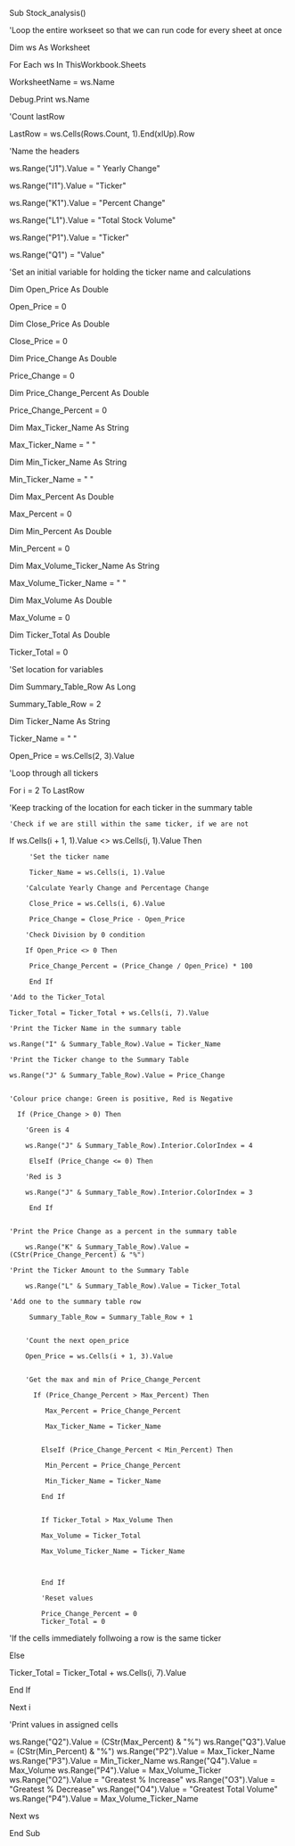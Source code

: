 Sub Stock_analysis()


'Loop the entire workseet so that we can run code for every sheet at once

Dim ws As Worksheet

For Each ws In ThisWorkbook.Sheets
 
WorksheetName = ws.Name

Debug.Print ws.Name
 
'Count lastRow

LastRow = ws.Cells(Rows.Count, 1).End(xlUp).Row

'Name the headers

ws.Range("J1").Value = " Yearly Change"

ws.Range("I1").Value = "Ticker"

ws.Range("K1").Value = "Percent Change"

ws.Range("L1").Value = "Total Stock Volume"

ws.Range("P1").Value = "Ticker"

ws.Range("Q1") = "Value"


'Set an initial variable for holding the ticker name and calculations


Dim Open_Price As Double

Open_Price = 0

Dim Close_Price As Double

Close_Price = 0

Dim Price_Change As Double

Price_Change = 0

Dim Price_Change_Percent As Double

Price_Change_Percent = 0

Dim Max_Ticker_Name As String

Max_Ticker_Name = " "

Dim Min_Ticker_Name As String

Min_Ticker_Name = " "

Dim Max_Percent As Double

Max_Percent = 0

Dim Min_Percent As Double

Min_Percent = 0

Dim Max_Volume_Ticker_Name As String

Max_Volume_Ticker_Name = " "

Dim Max_Volume As Double

Max_Volume = 0


Dim Ticker_Total As Double

Ticker_Total = 0

'Set location for variables


Dim Summary_Table_Row As Long

Summary_Table_Row = 2

Dim Ticker_Name As String

Ticker_Name = " "

Open_Price = ws.Cells(2, 3).Value



'Loop through all tickers

For i = 2 To LastRow

'Keep tracking of the location for each ticker in the summary table

    'Check if we are still within the same ticker, if we are not

If ws.Cells(i + 1, 1).Value <> ws.Cells(i, 1).Value Then

         'Set the ticker name

         Ticker_Name = ws.Cells(i, 1).Value

        'Calculate Yearly Change and Percentage Change
         
         Close_Price = ws.Cells(i, 6).Value

         Price_Change = Close_Price - Open_Price

        'Check Division by 0 condition

        If Open_Price <> 0 Then

         Price_Change_Percent = (Price_Change / Open_Price) * 100
  
         End If

    'Add to the Ticker_Total

    Ticker_Total = Ticker_Total + ws.Cells(i, 7).Value

    'Print the Ticker Name in the summary table

    ws.Range("I" & Summary_Table_Row).Value = Ticker_Name

    'Print the Ticker change to the Summary Table

    ws.Range("J" & Summary_Table_Row).Value = Price_Change
    
    
    'Colour price change: Green is positive, Red is Negative
    
      If (Price_Change > 0) Then

        'Green is 4
    
        ws.Range("J" & Summary_Table_Row).Interior.ColorIndex = 4

         ElseIf (Price_Change <= 0) Then

        'Red is 3

        ws.Range("J" & Summary_Table_Row).Interior.ColorIndex = 3
        
         End If
    
    
    'Print the Price Change as a percent in the summary table

        ws.Range("K" & Summary_Table_Row).Value = (CStr(Price_Change_Percent) & "%")

    'Print the Ticker Amount to the Summary Table

        ws.Range("L" & Summary_Table_Row).Value = Ticker_Total
        
    'Add one to the summary table row

         Summary_Table_Row = Summary_Table_Row + 1
         

        'Count the next open_price

        Open_Price = ws.Cells(i + 1, 3).Value
    

        'Get the max and min of Price_Change_Percent

          If (Price_Change_Percent > Max_Percent) Then

             Max_Percent = Price_Change_Percent

             Max_Ticker_Name = Ticker_Name


            ElseIf (Price_Change_Percent < Min_Percent) Then

             Min_Percent = Price_Change_Percent

             Min_Ticker_Name = Ticker_Name

            End If


            If Ticker_Total > Max_Volume Then

            Max_Volume = Ticker_Total

            Max_Volume_Ticker_Name = Ticker_Name
            
            

            End If
            
            'Reset values
            
            Price_Change_Percent = 0
            Ticker_Total = 0
            

'If the cells immediately follwoing a row is the same ticker

Else

Ticker_Total = Ticker_Total + ws.Cells(i, 7).Value


End If


Next i

'Print values in assigned cells

ws.Range("Q2").Value = (CStr(Max_Percent) & "%")
ws.Range("Q3").Value = (CStr(Min_Percent) & "%")
ws.Range("P2").Value = Max_Ticker_Name
ws.Range("P3").Value = Min_Ticker_Name
ws.Range("Q4").Value = Max_Volume
ws.Range("P4").Value = Max_Volume_Ticker
ws.Range("O2").Value = "Greatest % Increase"
ws.Range("O3").Value = "Greatest % Decrease"
ws.Range("O4").Value = "Greatest Total Volume"
ws.Range("P4").Value = Max_Volume_Ticker_Name

Next ws



End Sub


